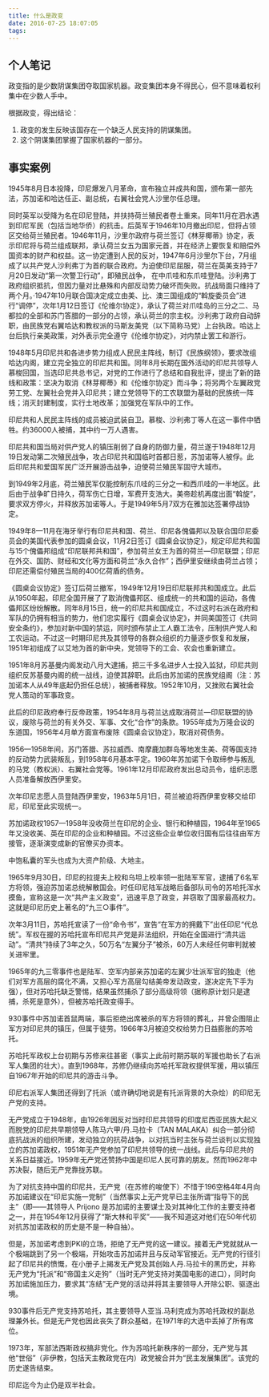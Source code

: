 ```yaml
---
title: 什么是政变
date: 2016-07-25 18:07:05
tags: 
---
```


## 个人笔记 ##

政变指的是少数阴谋集团夺取国家机器。政变集团本身不得民心，但不意味着权利集中在少数人手中。

根据政变，得出结论：

1. 政变的发生反映该国存在一个缺乏人民支持的阴谋集团。
2. 这个阴谋集团掌握了国家机器的一部分。

<!-- more -->

## 事实案例 ##

1945年8月日本投降，印尼爆发八月革命，宣布独立并成共和国，颁布第一部先法，苏加诺和哈达任正、副总统，右翼社会党人沙里尔任总理。

同时英军以受降为名在印尼登陆，并扶持荷兰殖民者卷土重来。同年11月在泗水遇到印尼军民（包括当地华侨）的抗击。后英军于1946年10月撤出印尼，但将占领区交给荷兰殖民者。1946年11月，沙里尔政府与荷兰签订《林芽椰蒂》协定，表示印尼将与荷兰组成联邦，承认荷兰女五为国家元首，并在经济上要恢复和赔偿外国资本的财产和权益。这一协定遭到人民的反对，1947年6月沙里尔下台，7月组成了以共产党人沙利弗丁为首的联合政府。为迫使印尼屈服，荷兰在英美支持于7月20日发动“第一次警卫行动”，即殖民战争， 在中爪哇和东爪哇登陆。沙利弗丁政府组织抵抗，但因力量对比悬殊和内部反动势力破坏而失败。抗战局面只维持了两个月。·1947年10月联合国决定成立由美、比、澳三国组成的“斡旋委员会”进行“调停”，次年1月12日签订《伦维尔协定》，承认了荷兰对爪哇岛的三分之二、马都拉的全部和苏门答腊的一部分的占领，承认荷兰的宗主权。沙利弗丁政府自动辞职，由民族党右翼哈达和教权派的马斯友美党（以下简称马党）上台执政。哈达上台后执行亲美政策，对外表示完全遵守《伦维尔协定》，对内禁止罢工和游行。

1948年5月印尼共和各进步势力组成人民民主阵线，制订《民族纲领》，要求改组哈达内阁，建立完全独立的印尼共和国。同年8月长期在国外活动的印尼共领导人慕梭回国，当选印尼共总书记，对党的工作进行了总结和自我批评，提出了新的路线和政策：坚决为取消《林芽椰蒂》和《伦维尔协定》而斗争；将另两个左翼政党劳工党、左翼社会党并入印尼共；建立党领导下的工农联盟为基础的民族统一阵线；消灭封建制度，实行土地改革；加强党在军队中的工作。

印尼共和人民民主阵线的成员被迫武装自卫。慕梭、沙利弗丁等人在这一事件中牺牲。约36000人被捕，其中约一万人遇害。

印尼共和国当局对供产党人的镇压削弱了自身的防御力量，荷兰遂于1948年12月19日发动第二次殖民战争，攻占印尼共和国临时首都日惹，苏加诺等人被俘。此后印尼共和爱国军民广泛开展游击战争，迫使荷兰殖民军固守大城市。

到1949年2月底，荷兰殖民军仅能控制东爪哇的三分之一和西爪哇的一半地区。此后由于战争旷日持久，荷军伤亡日增，军费开支浩大。美帝趁机再度出面“斡旋“，要求双方停火，并释放苏加诺等人。于是1949年5月7双方在雅加达签署停战协定。

1949年8—11月在海牙举行有印尼共和国、荷兰、印尼各傀儡邦以及联合国印尼委员会的美国代表参加的圆桌会议，11月2日签订《圆桌会议协定》，规定印尼共和国与15个傀儡邦组成“印尼联邦共和国”，参加荷兰女王为首的荷兰—印尼联盟；印尼在外交、国防、财经和文化等方面和荷兰“永久合作”；西伊里安继续由荷兰占领；印尼还需偿付殖民当局的400亿荷盾的债务。

《圆桌会议协定》签订后荷兰撤军，1949年12月19日印尼联邦共和国成立。此后从1950年起，印尼全国开展了了取消傀儡邦区、组成统一的共和国的运动，各傀儡邦区纷纷解散。同年8月15日，统一的印尼共和国成立，不过这时右派在政府和军队的仍拥有相当的势力，他们忠实履行《圆桌会议协定》，并同美国签订《共同安全条约》，参加对新中国的禁运，同时颁布禁止工人霸工法令，压制供产党人和工农运动。不过这一时期印尼共及其领导的各群众组织的力量逐步恢复和发展，1951年初组成了以艾地为首的新中央，党领导下的工会、农会也重新建立。

1951年8月苏基曼内阁发动八月大逮捕，把三千多名进步人士投入监狱，印尼共则组织反苏基曼内阁的统一战线，迫使其辞职。此后由苏加诺的民族党组阁（注：苏加诺本人从49年底起仍担任总统），被捕者释放。1952年10月，又挫败右翼社会党人策动的军事政变。

此后的印尼政府奉行反帝政策，1954年8月与荷兰达成取消荷兰—印尼联盟的协议，废除与荷兰的有关外交、军事、文化“合作”的条款。1955年成为万隆会议的东道国，1956年4月单方面宣布废除《圆桌会议协定》，取消对荷债务。

1956—1958年间，苏门答腊、苏拉威西、南摩鹿加群岛等地发生美、荷等国支持的反动势力武装叛乱，到1958年6月基本平定。1960年苏加诺下令取缔参与叛乱的马党（教权派）、右翼社会党等。1961年12月印尼政府发出总动员令，组织志愿人员准备解放西伊里安。

次年印尼志愿人员登陆西伊里安，1963年5月1日，荷兰被迫将西伊里安移交给印尼，印尼至此实现统一。

苏加诺政权1957—1958年没收荷兰在印尼的企业、银行和种植园，1964年至1965年又没收美、英在印尼的企业和种植园。不过这些企业单位收归国有后往往由军方接管，逐渐演变成新的官僚买办资本。

中饱私囊的军头也成为大资产阶级、大地主。

1965年9月30日，印尼的拉提夫上校和乌坦上校率领一批陆军军官，逮捕了6名军方将领，强迫苏加诺总统解散国会。时任印尼陆军战略后备部队司令的苏哈托浑水摸鱼，宣称这是一次“共产主义政变”，迅速平息了政变，并窃取了国家最高权力。这就是印尼历史上著名的“九三○事件”。

次年3月11日，苏哈托宣读了一份“命令书”，宣告“在军方的拥戴下”出任印尼“代总统”。军权在握的苏哈托宣布印尼共产党是非法组织，开始在全国进行“清共运动”。“清共”持续了3年之久，50万名“左翼分子”被杀，60万人未经任何审判就被关进牢里。

1965年的九三零事件也是陆军、空军内部亲苏加诺的左翼少壮派军官的独走（他们对军方高层的腐化不满，又担心军方高层勾结美帝发动政变，遂决定先下手为强），但对苏哈托缺乏警惕，结果虽然捕杀了部分高级将领（据称原计划只是逮捕，杀死是意外），但被苏哈托政变得手。

930事件中苏加诺首鼠两端，事后拒绝出席被杀的军方将领的葬礼，并曾企图阻止军方对印尼共的镇压，但属于徒劳。1966年3月被迫交权给势力日益膨胀的苏哈托。

苏哈托军政权上台初期与苏修来往甚密（事实上此前时期苏联的军援也助长了右派军人集团的壮大）。直到1968年，苏修仍继续向苏哈托军政权提供军援，用以镇压自1967年开始的印尼共的游击斗争。

印尼右派军人集团还得到了托派（或许确切地说是有托派背景的大杂烩）的印尼无产党的支持。

无产党成立于1948年，由1926年因反对当时印尼共领导的印度尼西亚民族大起义而脱党的印尼共早期领导人陈马六甲/丹.马拉卡（TAN MALAKA）纠合一部分彻底抗战派的组织所建，发动独立的抗荷战争，以对抗当时主张与荷兰谈判以实现独立的苏加诺政权，1951年无产党参加了印尼共领导的统一战线。此后与印尼共的关系日益接近。1959年无产党还赞扬中国是印尼人民可靠的朋友。然而1962年中苏决裂，随后无产党靠拢苏联。

为了对抗支持中国的印尼共，无产党（在苏修的唆使下）不惜于196空格4年4月向苏加诺建议在“印尼实施一党制”（当然事实上无产党早已主张所谓“指导下的民主”（即——其领导人 Prijono 是苏加诺的主要谋士及对其神化工作的主要支持者之一，并在1954年12月获得了“斯大林和平奖”——我不知道这对他们在50年代初对抗苏加诺政权的历史是不是一种自抽）。

但是，苏加诺考虑到PKI的立场，拒绝了无产党的这一建议。接着无产党就就从一个极端跳到了另一个极端，开始攻击苏加诺并且与反动军官接近。无产党的行径引起了印尼共的愤慨，在小册子上揭发无产党及其创始人丹.马拉卡的黑历史，并称无产党为“托派”和“帝国主义走狗”（当时无产党支持对美国电影的进口），同时向苏加诺施加压力，要求其“冻结”无产党的活动并将其主要领导人开除公职、驱逐出境。

930事件后无产党支持苏哈托，其主要领导人亚当.马利克成为苏哈托政权的副总理兼外长。但是无产党也因此丧失了群众基础，在1971年的大选中丢掉了所有席位。

1973年，军部法西斯政权搞非党化。作为苏哈托新秩序的一部分，无产党与其他“世俗”（非伊教，包括天主教政党在内）政党被合并为“民主发展集团”。该党的历史遂告结束。

印尼迄今为止仍是双半社会。
　　
